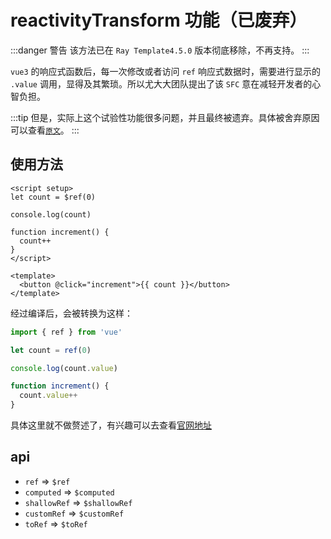 # reactivityTransform 功能（已废弃）

:::danger 警告
该方法已在 `Ray Template4.5.0` 版本彻底移除，不再支持。
:::

`vue3` 的响应式函数后，每一次修改或者访问 `ref` 响应式数据时，需要进行显示的 `.value` 调用，显得及其繁琐。所以尤大大团队提出了该 `SFC` 意在减轻开发者的心智负担。

:::tip
但是，实际上这个试验性功能很多问题，并且最终被遗弃。具体被舍弃原因可以查看[`原文`](https://github.com/vuejs/rfcs/discussions/369#discussioncomment-5059028)。
:::

## 使用方法

```vue
<script setup>
let count = $ref(0)

console.log(count)

function increment() {
  count++
}
</script>

<template>
  <button @click="increment">{{ count }}</button>
</template>
```

经过编译后，会被转换为这样：

```js
import { ref } from 'vue'

let count = ref(0)

console.log(count.value)

function increment() {
  count.value++
}
```

具体这里就不做赘述了，有兴趣可以去查看[官网地址](https://cn.vuejs.org/guide/extras/reactivity-transform.html)

## api

- `ref` => `$ref`
- `computed` => `$computed`
- `shallowRef` => `$shallowRef`
- `customRef` => `$customRef`
- `toRef` => `$toRef`
